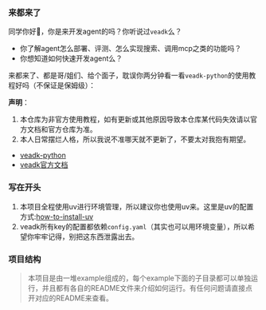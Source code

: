 ### 来都来了

同学你好👋，你是来开发agent的吗？你听说过`veadk`么？

- 你了解agent怎么部署、评测、怎么实现搜索、调用mcp之类的功能吗？
- 你想知道如何快速开发agent么？

来都来了、都是哥/姐们、给个面子，耽误你两分钟看一看`veadk-python`的使用教程好吗（不保证是保姆级）：

**声明**：
1. 本仓库为非官方使用教程，如有更新或其他原因导致本仓库某代码失效请以官方文档和官方仓库为准。
2. 本人日常摆烂人格，所以我说不准哪天就不更新了，不要太对我抱有期望。

- [veadk-python](https://github.com/volcengine/veadk-python)
- [veadk官方文档](https://volcengine.github.io/veadk-python)

### 写在开头

1. 本项目全程使用uv进行环境管理，所以建议你也使用uv来。这里是uv的配置方式:[how-to-install-uv](github.com/volcengine/veadk-python?tab=readme-ov-file)
2. veadk所有key的配置都依赖`config.yaml`（其实也可以用环境变量），所以希望你牢牢记得，别把这东西泄露出去。

### 项目结构

> 本项目是由一堆example组成的，每个example下面的子目录都可以单独运行，并且都有各自的README文件来介绍如何运行。有任何问题请直接点开对应的README来查看。



